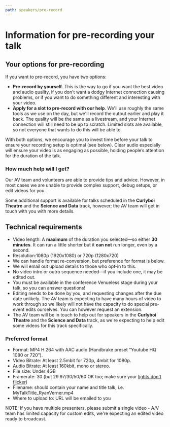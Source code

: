 ```yaml
---
path: speakers/pre-record
---
```


# Information for pre-recording your talk

## Your options for pre-recording

If you want to pre-record, you have two options:

- **Pre-record by yourself**. This is the way to go if you want the best video and audio quality, if you don't want a dodgy Internet connection causing problems, or if you want to do something different and interesting with your video.
- **Apply for a slot to pre-record with our help**. We'll use roughly the same tools as we use on the day, but we'll record the output earlier and play it back. The quality will be the same as a livestream, and your Internet connection will still need to be up to scratch.  Limited slots are available, so not everyone that wants to do this will be able to.

With both options, we encourage you to invest time before your talk to ensure your recording setup is optimal (see below).  Clear audio especially will ensure your video is as engaging as possible, holding people’s attention for the duration of the talk.

### How much help will I get?

Our AV team and volunteers are able to provide tips and advice. However, in most cases we are unable to provide complex support, debug setups, or edit videos for you.

Some additional support is available for talks scheduled in the **Curlyboi Theatre** and the **Science and Data** track, however; the AV team will get in touch with you with more details.

## Technical requirements

- Video length: A **maximum** of the duration you selected&mdash;so either **30 minutes**. It can run a little shorter but it **can not** run longer, even by a second.
- Resolution:1080p (1920x1080) or 720p (1280x720)
- We can handle format re-conversion, but preference for format is below.
- We will email out upload details to those who opt-in to this.
- No video intro or outro sequence needed&mdash;if you include one, it may be edited out.
- You must be available in the conference Venueless stage during your talk, so you can answer questions!
- Editing needs to be done by you, and requesting changes after the due date unlikely. The AV team is expecting to have many hours of video to work through so we likely will not have the capacity to do special pre-event edits ourselves.  You can however request an extension.
- The AV team will be in touch to help out for speakers in the **Curlyboi Theatre** and the **Science and Data** track, as we're expecting to help edit some videos for this track specifically.

### Preferred format

- Format: MP4 H.264 with AAC audio (Handbrake preset “Youtube HQ 1080 or 720”).
- Video Bitrate: At least 2.5mbit for 720p, 4mbit for 1080p.
- Audio Bitrate: At least 160kbit, mono or stereo.
- File size: Under 4GB
- Framerate: 30 (but 29.97/30/50/60 OK too; make sure your [lights don't flicker](http://urbanvideo.ca/avoid-video-flicker))
- Filename: should contain your name and title talk, i.e. MyTalkTitle_RyanVerner.mp4
- Where to upload to: URL will be emailed to you

NOTE: If you have multiple presenters, please submit a single video - A/V team has limited capacity for custom edits, we're expecting an edited video ready to broadcast.
